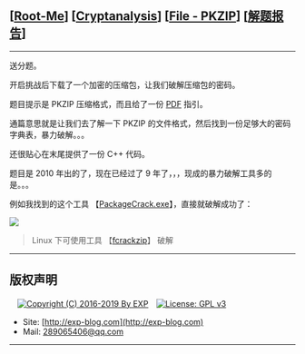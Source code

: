 ## [[Root-Me](https://www.root-me.org/)] [[Cryptanalysis](https://www.root-me.org/en/Challenges/Cryptanalysis/)] [[File - PKZIP](https://www.root-me.org/en/Challenges/Cryptanalysis/File-PKZIP)] [[解题报告](http://exp-blog.com/2019/03/02/pid-3441/)]

------

送分题。

开启挑战后下载了一个加密的压缩包，让我们破解压缩包的密码。

题目提示是 PKZIP 压缩格式，而且给了一份 [PDF](http://repository.root-me.org/Cryptographie/EN%20-%20Cracking%20PKZIP%20file's%20password.pdf) 指引。

通篇意思就是让我们去了解一下 PKZIP 的文件格式，然后找到一份足够大的密码字典表，暴力破解。。。

还很贴心在末尾提供了一份 C++ 代码。



题目是 2010 年出的了，现在已经过了 9 年了，，，现成的暴力破解工具多的是。。。

例如我找到的这个工具 【[PackageCrack.exe](https://github.com/lyy289065406/CTF-Solving-Reports/blob/master/rootme/Cryptanalysis/%5B08%5D%20%5B15P%5D%20File%20-%20PKZIP/PackageCrack.zip)】，直接就破解成功了：

![](http://exp-blog.com/wp-content/uploads/2019/03/b15569615090594547f7d3a6aabaf256.png)


> Linux 下可使用工具 【[fcrackzip](https://github.com/hyc/fcrackzip)】 破解



------

## 版权声明

　[![Copyright (C) 2016-2019 By EXP](https://img.shields.io/badge/Copyright%20(C)-2016~2019%20By%20EXP-blue.svg)](http://exp-blog.com)　[![License: GPL v3](https://img.shields.io/badge/License-GPL%20v3-blue.svg)](https://www.gnu.org/licenses/gpl-3.0)
  

- Site: [http://exp-blog.com](http://exp-blog.com) 
- Mail: <a href="mailto:289065406@qq.com?subject=[EXP's Github]%20Your%20Question%20（请写下您的疑问）&amp;body=What%20can%20I%20help%20you?%20（需要我提供什么帮助吗？）">289065406@qq.com</a>


------
